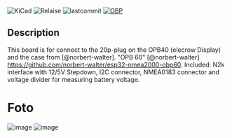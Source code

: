 
![KiCad](https://img.shields.io/badge/KiCad-darkblue?logo=KiCad)
![Relaise](https://img.shields.io/github/release-date/gerryvel/OPB40-Connect-Board-?)
![lastcommit](https://img.shields.io/github/last-commit/gerryvel/OPB40-Connect-Board-)
[![OBP](https://img.shields.io/badge/Sailing_with-OpenBoatsProjects-blue)](https://open-boat-projects.org/de/)


## Description

This board is for connect to the 20p-plug on the OPB40 (elecrow Display) and the case from [@norbert-walter].
"OPB 60" [@norbert-walter] https://github.com/norbert-walter/esp32-nmea2000-obp60.
Included: N2k interface with 12/5V Stepdown, I2C connector, NMEA0183 connector and voltage divider for measuring battery voltage.

# Foto

![image](https://github.com/user-attachments/assets/ad747a7b-7ef3-4c46-92e2-a507261d99b9)
![image](https://github.com/user-attachments/assets/8be8eed0-7130-465a-9560-6a1f416a1f13)




